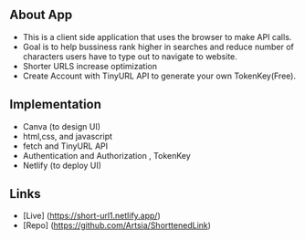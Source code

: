 ## About App
- This is a client side application that uses the browser to make API calls. 
- Goal is to help bussiness rank higher in searches and reduce number of characters users have to type out to navigate to website.
- Shorter URLS increase optimization
- Create Account with TinyURL API to generate your own TokenKey(Free).

## Implementation
- Canva (to design UI)
- html,css, and javascript
- fetch and TinyURL API
- Authentication and Authorization , TokenKey
- Netlify (to deploy UI)

## Links
- [Live] (https://short-url1.netlify.app/)
- [Repo] (https://github.com/Artsia/ShorttenedLink)

